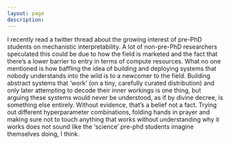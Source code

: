 ```yaml
---
layout: page
description: 
---
```

I recently read a twitter thread about the growing interest of pre-PhD students on mechanistic interpretability. A lot of non-pre-PhD researchers speculated this could be due to how the field is marketed and the fact that there’s a lower barrier to entry in terms of compute resources.  What no one mentioned is how baffling the idea of building and deploying systems that nobody understands into the wild is to a newcomer to the field. Building abstract systems that ‘work’ (on a tiny, carefully curated distribution) and only later attempting to decode their inner workings is one thing, but arguing these systems would never be understood, as if by divine decree, is something else entirely. Without evidence, that’s a belief not a fact. Trying out different hyperparameter combinations, folding hands in prayer and making sure not to touch anything that works without understanding why it works does not sound like the ‘science’ pre-phd students imagine themselves doing, I think.